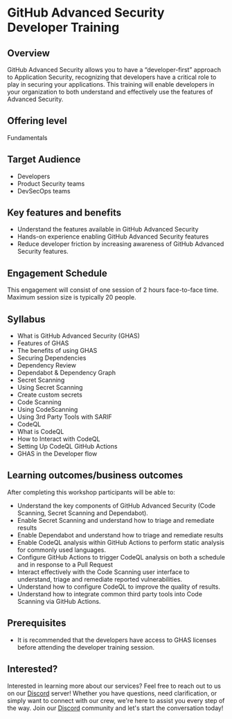 # GitHub Advanced Security Developer Training

## Overview

GitHub Advanced Security allows you to have a “developer-first” approach to Application Security, recognizing that developers have a critical role to play in securing your applications. This training will enable developers in your organization to both understand and effectively use the features of Advanced Security.

## Offering level

Fundamentals

## Target Audience

- Developers
- Product Security teams
- DevSecOps teams

## Key features and benefits

- Understand the features available in GitHub Advanced Security
- Hands-on experience enabling GitHub Advanced Security features
- Reduce developer friction by increasing awareness of GitHub Advanced Security features.

## Engagement Schedule

This engagement will consist of one session of 2 hours face-to-face time. Maximum session size is typically 20 people.

## Syllabus

- What is GitHub Advanced Security (GHAS)
- Features of GHAS
- The benefits of using GHAS
- Securing Dependencies
- Dependency Review
- Dependabot & Dependency Graph
- Secret Scanning
- Using Secret Scanning
- Create custom secrets
- Code Scanning
- Using CodeScanning
- Using 3rd Party Tools with SARIF
- CodeQL
- What is CodeQL
- How to Interact with CodeQL
- Setting Up CodeQL GitHub Actions
- GHAS in the Developer flow

## Learning outcomes/business outcomes

After completing this workshop participants will be able to:

- Understand the key components of GitHub Advanced Security (Code Scanning, Secret Scanning and Dependabot).
- Enable Secret Scanning and understand how to triage and remediate results
- Enable Dependabot and understand how to triage and remediate results
- Enable CodeQL analysis within GitHub Actions to perform static analysis for commonly used languages.
- Configure GitHub Actions to trigger CodeQL analysis on both a schedule and in response to a Pull Request
- Interact effectively with the Code Scanning user interface to understand, triage and remediate reported vulnerabilities.
- Understand how to configure CodeQL to improve the quality of results.
- Understand how to integrate common third party tools into Code Scanning via GitHub Actions.

## Prerequisites

- It is recommended that the developers have access to GHAS licenses before attending the developer training session.

## Interested?

Interested in learning more about our services? Feel free to reach out to us on our [Discord](https://discord.com/channels/1229786735161118882/1229786735161118885) server! Whether you have questions, need clarification, or simply want to connect with our crew, we're here to assist you every step of the way. Join our [Discord](https://discord.com/channels/1229786735161118882/1229786735161118885) community and let's start the conversation today!
